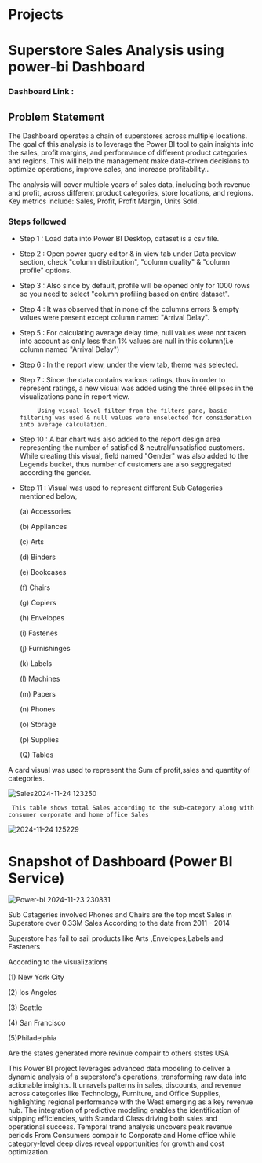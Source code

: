 # Projects

# Superstore Sales Analysis using power-bi Dashboard

### Dashboard Link : 

## Problem Statement

The Dashboard operates a chain of superstores across multiple locations. The goal of this analysis is to leverage the Power BI tool to gain insights into the sales, profit margins, and performance of different product categories and regions. This will help the management make data-driven decisions to optimize operations, improve sales, and increase profitability..

The analysis will cover multiple years of sales data, including both revenue and profit, across different product categories, store locations, and regions.
Key metrics include: Sales, Profit, Profit Margin, Units Sold.




### Steps followed 

- Step 1 : Load data into Power BI Desktop, dataset is a csv file.
- Step 2 : Open power query editor & in view tab under  Data      preview section, check "column distribution", "column quality" & "column profile" options.
- Step 3 : Also since by default, profile will be opened only for 1000 rows so you need to select "column profiling based on entire dataset".
- Step 4 : It was observed that in none of the columns errors & empty values were present except column named "Arrival Delay".
- Step 5 : For calculating average delay time, null values were not taken into account as only less than 1% values are null in this column(i.e column named "Arrival Delay") 
- Step 6 : In the report view, under the view tab, theme was selected.
- Step 7 : Since the data contains various ratings, thus in order to represent ratings, a new visual was added using the three ellipses in the visualizations pane in report view. 

           Using visual level filter from the filters pane, basic filtering was used & null values were unselected for consideration into average calculation.
           
          
- Step 10 : A bar chart was also added to the report design area representing the number of satisfied & neutral/unsatisfied customers. While creating this visual, field named "Gender" was also added to the Legends bucket, thus number of customers are also seggregated according the gender. 
- Step 11 :  Visual was used to represent different Sub Catageries mentioned below,

  (a) Accessories

  (b) Appliances
  
  (c) Arts
  
  (d) Binders
  
  (e) Bookcases
  
  (f) Chairs

  (g) Copiers
  
  (h) Envelopes
  
  (i) Fastenes
  
  (j) Furnishinges
  
  (k) Labels
  
  (l) Machines
  
  (m) Papers

  (n) Phones

  (o) Storage

  (p) Supplies

  (Q) Tables
  

A card visual was used to represent the Sum of profit,sales and quantity of categories.

![Sales2024-11-24 123250](https://github.com/user-attachments/assets/c543f8b5-7ee3-49d7-a9d1-603a1e159fc1)

   
     This table shows total Sales according to the sub-category along with consumer corporate and home office Sales

 ![2024-11-24 125229](https://github.com/user-attachments/assets/eef1adf4-0c9d-47c2-9709-01b4141b3ac1)

# Snapshot of Dashboard (Power BI Service)


![Power-bi 2024-11-23 230831](https://github.com/user-attachments/assets/34b1057e-7f19-459e-9893-cc40a622c576)

Sub Catageries involved Phones and Chairs are the top most Sales in Superstore over 0.33M Sales According to the data from      2011 - 2014

Superstore has fail to sail products like Arts ,Envelopes,Labels and Fasteners

According to the visualizations 

(1) New York City

(2) los Angeles

(3) Seattle

(4) San Francisco

(5)Philadelphia

Are the states generated more revinue compair to others ststes USA

 This Power BI project leverages advanced data modeling to deliver a dynamic analysis of a superstore's operations, transforming raw data into actionable insights. It unravels patterns in sales, discounts, and revenue across categories like Technology, Furniture, and Office Supplies, highlighting regional performance with the West emerging as a key revenue hub. The integration of predictive modeling enables the identification of shipping efficiencies, with Standard Class driving both sales and operational success. Temporal trend analysis uncovers peak revenue periods From Consumers compair to Corporate and Home office  while category-level deep dives reveal opportunities for growth and cost optimization.

